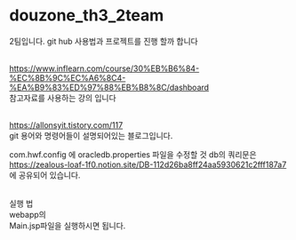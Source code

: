 # douzone_th3_2team
2팀입니다.
git hub 사용법과 프로젝트를 진행 할까 합니다 <br><br>

https://www.inflearn.com/course/30%EB%B6%84-%EC%8B%9C%EC%A6%8C4-%EA%B9%83%ED%97%88%EB%B8%8C/dashboard <br>
참고자료를 사용하는 강의 입니다 <br><br>

https://allonsyit.tistory.com/117 <br>
git 용어와 명령어들이 설명되어있는 블로그입니다.



com.hwf.config 에 oracledb.properties 파일을 수정할 것  db의 쿼리문은 <br>
https://zealous-loaf-1f0.notion.site/DB-112d26ba8ff24aa5930621c2fff187a7 <br>
에 공유되어 있습니다.<br><br>

실행 법<br>
webapp의 <br>
Main.jsp파일을 실행하시면 됩니다.<br>
